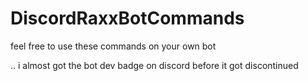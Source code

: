 # DiscordRaxxBotCommands
feel free to use these commands on your own bot

..  i almost got the bot dev badge on discord before it got discontinued
